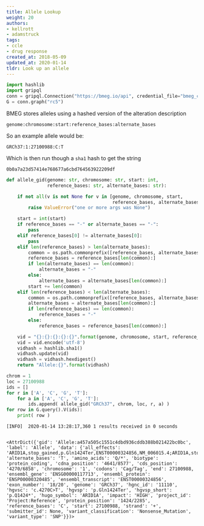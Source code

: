 ```yaml
---
title: Allele Lookup
weight: 20
authors:
- kellrott
- adamstruck
tags:
- ccle
- drug response
created_at: 2018-05-09
updated_at: 2020-01-14
tldr: Look up an allele
---
```


```python
import hashlib
import gripql
conn = gripql.Connection("https://bmeg.io/api", credential_file="bmeg_credentials.json")
G = conn.graph("rc5")
```

BMEG stores alleles using a hashed version of the alteration description
```
genome:chromosome:start:reference_bases:alternate_bases
```
So an example allele would be:
```
GRCh37:1:27100988:C:T
```
Which is then run though a `sha1` hash to get the string
```
0b0a7a23d57414e768677a6cbd764563922209df
```


```python
def allele_gid(genome: str, chromosome: str, start: int,
               reference_bases: str, alternate_bases: str):

    if not all(v is not None for v in [genome, chromosome, start,
                                       reference_bases, alternate_bases]):
        raise ValueError("one or more args was None")

    start = int(start)
    if reference_bases == "-" or alternate_bases == "-":
        pass
    elif reference_bases[0] != alternate_bases[0]:
        pass
    elif len(reference_bases) > len(alternate_bases):
        common = os.path.commonprefix([reference_bases, alternate_bases])
        reference_bases = reference_bases[len(common):]
        if len(alternate_bases) == len(common):
            alternate_bases = "-"
        else:
            alternate_bases = alternate_bases[len(common):]
        start += len(common)
    elif len(reference_bases) < len(alternate_bases):
        common = os.path.commonprefix([reference_bases, alternate_bases])
        alternate_bases = alternate_bases[len(common):]
        if len(reference_bases) == len(common):
            reference_bases = "-"
        else:
            reference_bases = reference_bases[len(common):]

    vid = "{}:{}:{}:{}:{}".format(genome, chromosome, start, reference_bases, alternate_bases)
    vid = vid.encode('utf-8')
    vidhash = hashlib.sha1()
    vidhash.update(vid)
    vidhash = vidhash.hexdigest()
    return "Allele:{}".format(vidhash)
```


```python
chrom = 1
loc = 27100988
ids = []
for r in ['A', 'C', 'G', 'T']:
    for a in ['A', 'C', 'G', 'T']:
        ids.append( allele_gid("GRCh37", chrom, loc, r, a) )
for row in G.query().V(ids):
    print( row )
```

    [INFO]	2020-01-14 13:28:17,360	1 results received in 0 seconds


    <AttrDict({'gid': 'Allele:a457a505c1551c4dbd936cddb388b021422bc0bc', 'label': 'Allele', 'data': {'all_effects': 'ARID1A,stop_gained,p.Gln1424Ter,ENST00000324856,NM_006015.4;ARID1A,stop_gained,p.Gln1041Ter,ENST00000374152,;ARID1A,stop_gained,p.Gln321Ter,ENST00000430799,;ARID1A,intron_variant,,ENST00000457599,NM_139135.2;ARID1A,intron_variant,,ENST00000540690,;ARID1A,intron_variant,,ENST00000466382,;ARID1A,upstream_gene_variant,,ENST00000532781,;', 'alternate_bases': 'T', 'amino_acids': 'Q/*', 'biotype': 'protein_coding', 'cdna_position': '4641/8577', 'cds_position': '4270/6858', 'chromosome': '1', 'codons': 'Cag/Tag', 'end': 27100988, 'ensembl_gene': 'ENSG00000117713', 'ensembl_protein': 'ENSP00000320485', 'ensembl_transcript': 'ENST00000324856', 'exon_number': '18/20', 'genome': 'GRCh37', 'hgnc_id': '11110', 'hgvsc': 'c.4270C>T', 'hgvsp': 'p.Gln1424Ter', 'hgvsp_short': 'p.Q1424*', 'hugo_symbol': 'ARID1A', 'impact': 'HIGH', 'project_id': 'Project:Reference', 'protein_position': '1424/2285', 'reference_bases': 'C', 'start': 27100988, 'strand': '+', 'submitter_id': None, 'variant_classification': 'Nonsense_Mutation', 'variant_type': 'SNP'}})>


